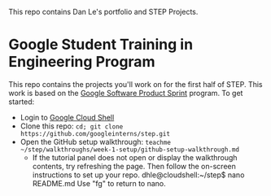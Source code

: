 This repo contains Dan Le's portfolio and STEP Projects.
# Google Student Training in Engineering Program
This repo contains the projects you'll work on for the first half of STEP.
This work is based on the [Google Software Product Sprint](https://g.co/softwareproductsprint) program.
To get started:
- Login to [Google Cloud Shell](https://ssh.cloud.google.com/cloudshell/editor)
- Clone this repo: `cd; git clone https://github.com/googleinterns/step.git`
- Open the GitHub setup walkthrough: `teachme ~/step/walkthroughs/week-1-setup/github-setup-walkthrough.md`
  - If the tutorial panel does not open or display the walkthrough contents, try refreshing the page.
Then follow the on-screen instructions to set up your repo.
dhle@cloudshell:~/step$ nano README.md
Use "fg" to return to nano.


